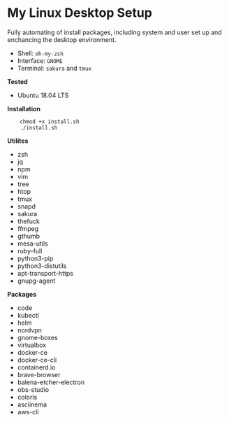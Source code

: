 # My Linux Desktop Setup

Fully automating of install packages, including system and user set up and enchancing the desktop environment.

- Shell: `oh-my-zsh`
- Interface: `GNOME`
- Terminal: `sakura` and `tmux`

**Tested**

- Ubuntu 18.04 LTS

**Installation**

```shell
    chmod +x install.sh
    ./install.sh
```

**Utilites**
- zsh
- jq
- npm
- vim
- tree
- htop
- tmux
- snapd
- sakura
- thefuck
- ffmpeg
- gthumb
- mesa-utils
- ruby-full
- python3-pip
- python3-distutils
- apt-transport-https
- gnupg-agent

**Packages**
- code
- kubectl
- helm
- nordvpn
- gnome-boxes
- virtualbox
- docker-ce
- docker-ce-cli
- containerd.io
- brave-browser
- balena-etcher-electron
- obs-studio
- colorls
- asciinema
- aws-cli

